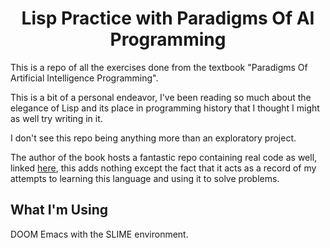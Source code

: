 <h1 align="center"> Lisp Practice with Paradigms Of AI Programming </h1>

This is a repo of all the exercises done from the textbook "Paradigms Of Artificial Intelligence Programming".

This is a bit of a personal endeavor, I've been reading so much about the elegance of Lisp and its place in programming history that I thought I might as well try writing in it.

I don't see this repo being anything more than an exploratory project.

The author of the book hosts a fantastic repo containing real code as well, linked [here](https://github.com/norvig/paip-lisp), this adds nothing except the fact that it acts as a record of my attempts to learning this language and using it to solve problems.

## What I'm Using 
DOOM Emacs with the SLIME environment.
